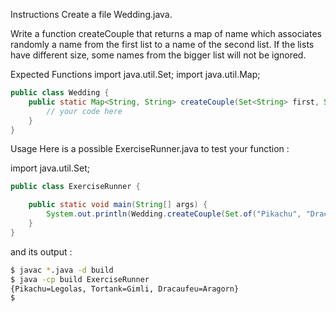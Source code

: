 Instructions
Create a file Wedding.java.

Write a function createCouple that returns a map of name which associates randomly a name from the first list to a name of the second list.
If the lists have different size, some names from the bigger list will not be ignored.

Expected Functions
import java.util.Set;
import java.util.Map;

``` java
public class Wedding {
    public static Map<String, String> createCouple(Set<String> first, Set<String> second) {
        // your code here
    }
}
```
Usage
Here is a possible ExerciseRunner.java to test your function :

import java.util.Set;

``` java
public class ExerciseRunner {

    public static void main(String[] args) {
        System.out.println(Wedding.createCouple(Set.of("Pikachu", "Dracaufeu", "Tortank"), Set.of("Legolas", "Aragorn", "Gimli")));
    }
}
```
and its output :

``` bash
$ javac *.java -d build
$ java -cp build ExerciseRunner 
{Pikachu=Legolas, Tortank=Gimli, Dracaufeu=Aragorn}
$ 
```
